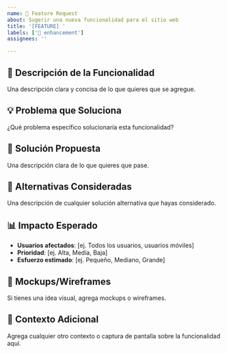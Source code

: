 ```yaml
---
name: 🚀 Feature Request
about: Sugerir una nueva funcionalidad para el sitio web
title: '[FEATURE] '
labels: ['🚀 enhancement']
assignees: ''

---
```


## 🚀 Descripción de la Funcionalidad
Una descripción clara y concisa de lo que quieres que se agregue.

## 💡 Problema que Soluciona
¿Qué problema específico solucionaría esta funcionalidad?

## 💭 Solución Propuesta
Una descripción clara de lo que quieres que pase.

## 🔄 Alternativas Consideradas
Una descripción de cualquier solución alternativa que hayas considerado.

## 📊 Impacto Esperado
- **Usuarios afectados**: [ej. Todos los usuarios, usuarios móviles]
- **Prioridad**: [ej. Alta, Media, Baja]
- **Esfuerzo estimado**: [ej. Pequeño, Mediano, Grande]

## 🎨 Mockups/Wireframes
Si tienes una idea visual, agrega mockups o wireframes.

## 📝 Contexto Adicional
Agrega cualquier otro contexto o captura de pantalla sobre la funcionalidad aquí.

